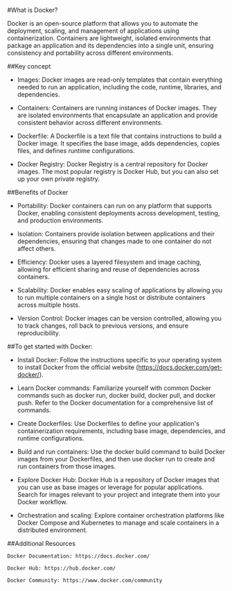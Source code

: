 #What is Docker?

Docker is an open-source platform that allows you to automate the deployment, scaling, and management of applications using containerization. Containers are lightweight, isolated environments that package an application and its dependencies into a single unit, ensuring consistency and portability across different environments.

##Key concept

- Images: Docker images are read-only templates that contain everything needed to run an application, including the code, runtime, libraries, and dependencies.

- Containers: Containers are running instances of Docker images. They are isolated environments that encapsulate an application and provide consistent behavior across different environments.

- Dockerfile: A Dockerfile is a text file that contains instructions to build a Docker image. It specifies the base image, adds dependencies, copies files, and defines runtime configurations.

- Docker Registry: Docker Registry is a central repository for Docker images. The most popular registry is Docker Hub, but you can also set up your own private registry.

##Benefits of Docker

- Portability: Docker containers can run on any platform that supports Docker, enabling consistent deployments across development, testing, and production environments.

- Isolation: Containers provide isolation between applications and their dependencies, ensuring that changes made to one container do not affect others.

- Efficiency: Docker uses a layered filesystem and image caching, allowing for efficient sharing and reuse of dependencies across containers.

- Scalability: Docker enables easy scaling of applications by allowing you to run multiple containers on a single host or distribute containers across multiple hosts.

- Version Control: Docker images can be version controlled, allowing you to track changes, roll back to previous versions, and ensure reproducibility.

##To get started with Docker:

- Install Docker: Follow the instructions specific to your operating system to install Docker from the official website (https://docs.docker.com/get-docker/).

- Learn Docker commands: Familiarize yourself with common Docker commands such as docker run, docker build, docker pull, and docker push. Refer to the Docker documentation for a comprehensive list of commands.

- Create Dockerfiles: Use Dockerfiles to define your application's containerization requirements, including base image, dependencies, and runtime configurations.

- Build and run containers: Use the docker build command to build Docker images from your Dockerfiles, and then use docker run to create and run containers from those images.

- Explore Docker Hub: Docker Hub is a repository of Docker images that you can use as base images or leverage for popular applications. Search for images relevant to your project and integrate them into your Docker workflow.

- Orchestration and scaling: Explore container orchestration platforms like Docker Compose and Kubernetes to manage and scale containers in a distributed environment.

##Additional Resources

    Docker Documentation: https://docs.docker.com/

    Docker Hub: https://hub.docker.com/

    Docker Community: https://www.docker.com/community